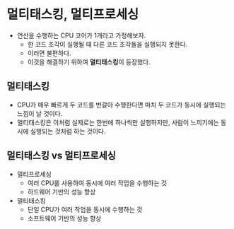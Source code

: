 # 멀티태스킹, 멀티프로세싱

- 연산을 수행하는 CPU 코어가 1개라고 가정해보자.
  - 한 코드 조각이 실행될 때 다른 코드 조각들을 실행되지 못한다.
  - 이러면 불편하다.
  - 이것을 해결하기 위하여 **멀티태스킹**이 등장했다.

## 멀티태스킹

- CPU가 매우 빠르게 두 코드를 번갈아 수행한다면 마치 두 코드가 동시에 실행되는 느낌이 날 것이다.
- 멀티태스킹은 이처럼 실제로는 한번에 하나씩만 실행하지만, 사람이 느끼기에는 동시에 실행되는 것처럼 하는 것이다.

## 멀티태스킹 vs 멀티프로세싱

- 멀티프로세싱
  - 여러 CPU를 사용하여 동시에 여러 작업을 수행하는 것
  - 하드웨어 기반의 성능 향상
- 멀티태스킹
  - 단일 CPU가 여러 작업을 동시에 수행하는 것
  - 소프트웨어 기반의 성능 향상
